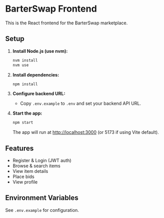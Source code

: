 # BarterSwap Frontend

This is the React frontend for the BarterSwap marketplace.

## Setup

1. **Install Node.js (use nvm):**
   ```sh
   nvm install
   nvm use
   ```
2. **Install dependencies:**
   ```sh
   npm install
   ```
3. **Configure backend URL:**
   - Copy `.env.example` to `.env` and set your backend API URL.

4. **Start the app:**
   ```sh
   npm start
   ```
   The app will run at [http://localhost:3000](http://localhost:3000) (or 5173 if using Vite default).

## Features
- Register & Login (JWT auth)
- Browse & search items
- View item details
- Place bids
- View profile

## Environment Variables
See `.env.example` for configuration. 